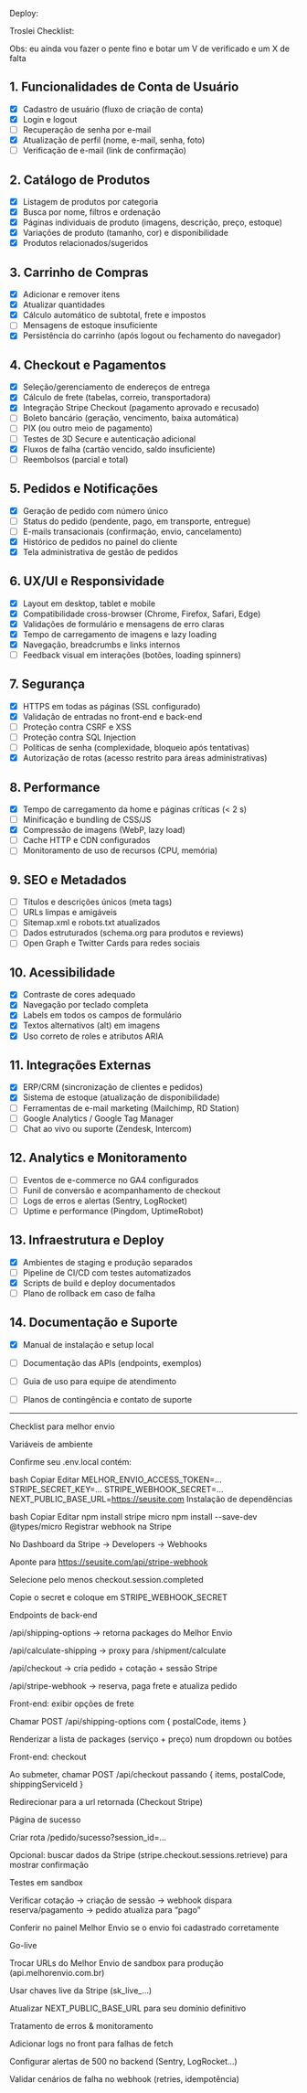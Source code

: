 Deploy: 

Troslei
Checklist: 

Obs: eu ainda vou fazer o pente fino e botar um V de verificado e um X de falta
## 1. Funcionalidades de Conta de Usuário
- [x] Cadastro de usuário (fluxo de criação de conta)
- [x] Login e logout
- [ ] Recuperação de senha por e-mail
- [x] Atualização de perfil (nome, e-mail, senha, foto)
- [ ] Verificação de e-mail (link de confirmação)

## 2. Catálogo de Produtos
- [x] Listagem de produtos por categoria
- [x] Busca por nome, filtros e ordenação
- [x] Páginas individuais de produto (imagens, descrição, preço, estoque)
- [x] Variações de produto (tamanho, cor) e disponibilidade
- [x] Produtos relacionados/sugeridos

## 3. Carrinho de Compras
- [x] Adicionar e remover itens
- [x] Atualizar quantidades
- [x] Cálculo automático de subtotal, frete e impostos
- [ ] Mensagens de estoque insuficiente
- [x] Persistência do carrinho (após logout ou fechamento do navegador)

## 4. Checkout e Pagamentos
- [x] Seleção/gerenciamento de endereços de entrega
- [x] Cálculo de frete (tabelas, correio, transportadora)
- [x] Integração Stripe Checkout (pagamento aprovado e recusado)
- [ ] Boleto bancário (geração, vencimento, baixa automática)
- [ ] PIX (ou outro meio de pagamento)
- [ ] Testes de 3D Secure e autenticação adicional
- [x] Fluxos de falha (cartão vencido, saldo insuficiente)
- [ ] Reembolsos (parcial e total)

## 5. Pedidos e Notificações
- [x] Geração de pedido com número único
- [ ] Status do pedido (pendente, pago, em transporte, entregue)
- [ ] E-mails transacionais (confirmação, envio, cancelamento)
- [x] Histórico de pedidos no painel do cliente
- [x] Tela administrativa de gestão de pedidos

## 6. UX/UI e Responsividade
- [x] Layout em desktop, tablet e mobile
- [x] Compatibilidade cross-browser (Chrome, Firefox, Safari, Edge)
- [x] Validações de formulário e mensagens de erro claras
- [x] Tempo de carregamento de imagens e lazy loading
- [x] Navegação, breadcrumbs e links internos
- [ ] Feedback visual em interações (botões, loading spinners)

## 7. Segurança
- [x] HTTPS em todas as páginas (SSL configurado)
- [x] Validação de entradas no front-end e back-end
- [ ] Proteção contra CSRF e XSS
- [ ] Proteção contra SQL Injection
- [ ] Políticas de senha (complexidade, bloqueio após tentativas)
- [x] Autorização de rotas (acesso restrito para áreas administrativas)

## 8. Performance
- [x] Tempo de carregamento da home e páginas críticas (< 2 s)
- [ ] Minificação e bundling de CSS/JS
- [x] Compressão de imagens (WebP, lazy load)
- [ ] Cache HTTP e CDN configurados
- [ ] Monitoramento de uso de recursos (CPU, memória)

## 9. SEO e Metadados
- [ ] Títulos e descrições únicos (meta tags)
- [ ] URLs limpas e amigáveis
- [ ] Sitemap.xml e robots.txt atualizados
- [ ] Dados estruturados (schema.org para produtos e reviews)
- [ ] Open Graph e Twitter Cards para redes sociais

## 10. Acessibilidade
- [x] Contraste de cores adequado
- [x] Navegação por teclado completa
- [x] Labels em todos os campos de formulário
- [x] Textos alternativos (alt) em imagens
- [x] Uso correto de roles e atributos ARIA

## 11. Integrações Externas
- [x] ERP/CRM (sincronização de clientes e pedidos)
- [x] Sistema de estoque (atualização de disponibilidade)
- [ ] Ferramentas de e-mail marketing (Mailchimp, RD Station)
- [ ] Google Analytics / Google Tag Manager
- [ ] Chat ao vivo ou suporte (Zendesk, Intercom)

## 12. Analytics e Monitoramento
- [ ] Eventos de e-commerce no GA4 configurados
- [ ] Funil de conversão e acompanhamento de checkout
- [ ] Logs de erros e alertas (Sentry, LogRocket)
- [ ] Uptime e performance (Pingdom, UptimeRobot)

## 13. Infraestrutura e Deploy
- [x] Ambientes de staging e produção separados
- [ ] Pipeline de CI/CD com testes automatizados
- [x] Scripts de build e deploy documentados
- [ ] Plano de rollback em caso de falha

## 14. Documentação e Suporte
- [x] Manual de instalação e setup local
- [ ] Documentação das APIs (endpoints, exemplos)
- [ ] Guia de uso para equipe de atendimento
- [ ] Planos de contingência e contato de suporte


-----------------------------------------------------------------------

Checklist para melhor envio 

Variáveis de ambiente

Confirme seu .env.local contém:

bash
Copiar
Editar
MELHOR_ENVIO_ACCESS_TOKEN=…
STRIPE_SECRET_KEY=…
STRIPE_WEBHOOK_SECRET=…
NEXT_PUBLIC_BASE_URL=https://seusite.com
Instalação de dependências

bash
Copiar
Editar
npm install stripe micro
npm install --save-dev @types/micro
Registrar webhook na Stripe

No Dashboard da Stripe → Developers → Webhooks

Aponte para https://seusite.com/api/stripe-webhook

Selecione pelo menos checkout.session.completed

Copie o secret e coloque em STRIPE_WEBHOOK_SECRET

Endpoints de back-end

 /api/shipping-options → retorna packages do Melhor Envio

 /api/calculate-shipping → proxy para /shipment/calculate

 /api/checkout → cria pedido + cotação + sessão Stripe

 /api/stripe-webhook → reserva, paga frete e atualiza pedido

Front-end: exibir opções de frete

Chamar POST /api/shipping-options com { postalCode, items }

Renderizar a lista de packages (serviço + preço) num dropdown ou botões

Front-end: checkout

Ao submeter, chamar POST /api/checkout passando { items, postalCode, shippingServiceId }

Redirecionar para a url retornada (Checkout Stripe)

Página de sucesso

Criar rota /pedido/sucesso?session_id=…

Opcional: buscar dados da Stripe (stripe.checkout.sessions.retrieve) para mostrar confirmação

Testes em sandbox

Verificar cotação → criação de sessão → webhook dispara reserva/pagamento → pedido atualiza para “pago”

Conferir no painel Melhor Envio se o envio foi cadastrado corretamente

Go-live

Trocar URLs do Melhor Envio de sandbox para produção (api.melhorenvio.com.br)

Usar chaves live da Stripe (sk_live_…)

Atualizar NEXT_PUBLIC_BASE_URL para seu domínio definitivo

Tratamento de erros & monitoramento

Adicionar logs no front para falhas de fetch

Configurar alertas de 500 no backend (Sentry, LogRocket…)

Validar cenários de falha no webhook (retries, idempotência)
